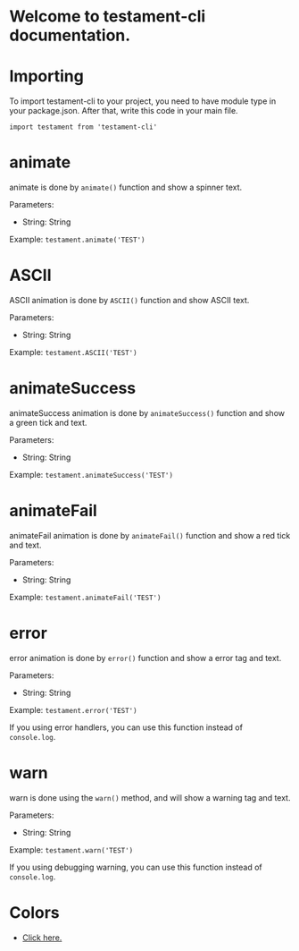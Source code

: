 # Welcome to testament-cli documentation.

# Importing

To import testament-cli to your project, you need to have module type in your package.json. After that, write this code in your main file.

`import testament from 'testament-cli'`

# animate

animate is done by `animate()` function and show a spinner text.

Parameters:

- String: String

Example:
`testament.animate('TEST')`

# ASCII

ASCII animation is done by `ASCII()` function and show ASCII text.

Parameters:

- String: String

Example:
`testament.ASCII('TEST')`

# animateSuccess

animateSuccess animation is done by `animateSuccess()` function and show a green tick and text.

Parameters:

- String: String

Example:
`testament.animateSuccess('TEST')`

# animateFail

animateFail animation is done by `animateFail()` function and show a red tick and text.

Parameters:

- String: String

Example:
`testament.animateFail('TEST')`

# error

error animation is done by `error()` function and show a error tag and text.

Parameters:

- String: String

Example:
`testament.error('TEST')`

If you using error handlers, you can use this function instead of `console.log`.

# warn

warn is done using the `warn()` method, and will show a warning tag and text.

Parameters:

- String: String

Example:
`testament.warn('TEST')`

If you using debugging warning, you can use this function instead of `console.log`.

# Colors

- <a href="https://github.com/ZenobiaDevelopment/testament-cli/blob/main/docs/COLORS.md">Click here.</a>
